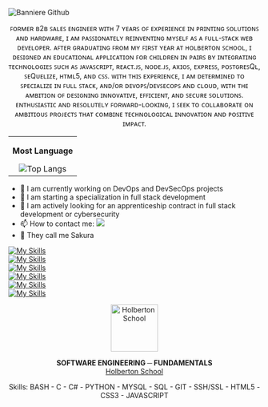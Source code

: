 ![Banniere Github](https://github.com/user-attachments/assets/abd48c2a-2204-4f1c-ae31-e1f6be459f69)

<p align="center">
ꜰᴏʀᴍᴇʀ ʙ2ʙ ꜱᴀʟᴇꜱ ᴇɴɢɪɴᴇᴇʀ ᴡɪᴛʜ 7 ʏᴇᴀʀꜱ ᴏꜰ ᴇxᴘᴇʀɪᴇɴᴄᴇ ɪɴ ᴘʀɪɴᴛɪɴɢ ꜱᴏʟᴜᴛɪᴏɴꜱ ᴀɴᴅ ʜᴀʀᴅᴡᴀʀᴇ, ɪ ᴀᴍ ᴘᴀꜱꜱɪᴏɴᴀᴛᴇʟʏ ʀᴇɪɴᴠᴇɴᴛɪɴɢ ᴍʏꜱᴇʟꜰ ᴀꜱ ᴀ ꜰᴜʟʟ-ꜱᴛᴀᴄᴋ ᴡᴇʙ ᴅᴇᴠᴇʟᴏᴘᴇʀ. ᴀꜰᴛᴇʀ ɢʀᴀᴅᴜᴀᴛɪɴɢ ꜰʀᴏᴍ ᴍʏ ꜰɪʀꜱᴛ ʏᴇᴀʀ ᴀᴛ ʜᴏʟʙᴇʀᴛᴏɴ ꜱᴄʜᴏᴏʟ, ɪ ᴅᴇꜱɪɢɴᴇᴅ ᴀɴ ᴇᴅᴜᴄᴀᴛɪᴏɴᴀʟ ᴀᴘᴘʟɪᴄᴀᴛɪᴏɴ ꜰᴏʀ ᴄʜɪʟᴅʀᴇɴ ɪɴ ᴘᴀɪʀꜱ ʙʏ ɪɴᴛᴇɢʀᴀᴛɪɴɢ ᴛᴇᴄʜɴᴏʟᴏɢɪᴇꜱ ꜱᴜᴄʜ ᴀꜱ ᴊᴀᴠᴀꜱᴄʀɪᴘᴛ, ʀᴇᴀᴄᴛ.ᴊꜱ, ɴᴏᴅᴇ.ᴊꜱ, ᴀxɪᴏꜱ, ᴇxᴘʀᴇꜱꜱ, ᴘᴏꜱᴛɢʀᴇꜱQʟ, ꜱᴇQᴜᴇʟɪᴢᴇ, ʜᴛᴍʟ5, ᴀɴᴅ ᴄꜱꜱ. ᴡɪᴛʜ ᴛʜɪꜱ ᴇxᴘᴇʀɪᴇɴᴄᴇ, ɪ ᴀᴍ ᴅᴇᴛᴇʀᴍɪɴᴇᴅ ᴛᴏ ꜱᴘᴇᴄɪᴀʟɪᴢᴇ ɪɴ ꜰᴜʟʟ ꜱᴛᴀᴄᴋ, ᴀɴᴅ/ᴏʀ ᴅᴇᴠᴏᴘꜱ/ᴅᴇᴠꜱᴇᴄᴏᴘꜱ ᴀɴᴅ ᴄʟᴏᴜᴅ, ᴡɪᴛʜ ᴛʜᴇ ᴀᴍʙɪᴛɪᴏɴ ᴏꜰ ᴅᴇꜱɪɢɴɪɴɢ ɪɴɴᴏᴠᴀᴛɪᴠᴇ, ᴇꜰꜰɪᴄɪᴇɴᴛ, ᴀɴᴅ ꜱᴇᴄᴜʀᴇ ꜱᴏʟᴜᴛɪᴏɴꜱ. ᴇɴᴛʜᴜꜱɪᴀꜱᴛɪᴄ ᴀɴᴅ ʀᴇꜱᴏʟᴜᴛᴇʟʏ ꜰᴏʀᴡᴀʀᴅ-ʟᴏᴏᴋɪɴɢ, ɪ ꜱᴇᴇᴋ ᴛᴏ ᴄᴏʟʟᴀʙᴏʀᴀᴛᴇ ᴏɴ ᴀᴍʙɪᴛɪᴏᴜꜱ ᴘʀᴏᴊᴇᴄᴛꜱ ᴛʜᴀᴛ ᴄᴏᴍʙɪɴᴇ ᴛᴇᴄʜɴᴏʟᴏɢɪᴄᴀʟ ɪɴɴᴏᴠᴀᴛɪᴏɴ ᴀɴᴅ ᴘᴏꜱɪᴛɪᴠᴇ ɪᴍᴘᴀᴄᴛ.
</p> 

<div align="center">
    <table>
        <tr>
            <td align="center">
                <p><b>Most Language</b></p>
                <img src="https://github-readme-stats.vercel.app/api/top-langs/?username=Stefani-web&layout=compact" alt="Top Langs" />
            </td>
        </tr>
    </table>
</div>

- 🔭 I am currently working on DevOps and DevSecOps projects
- 🌱 I am starting a specialization in full stack development
- 💬 I am actively looking for an apprenticeship contract in full stack development or cybersecurity
- 📫 How to contact me: <a href="https://www.linkedin.com/in/stefani-web/">
       <img src="https://img.shields.io/badge/linkedin-%230077B5.svg?&style=for-the-badge&logo=linkedin&logoColor=white"/> </a> 
- 🌸 They call me Sakura

[![My Skills](https://skillicons.dev/icons?i=linux,ubuntu,docker,git,github,discord&theme=light)](https://skillicons.dev)
<br clear="left"/>
[![My Skills](https://skillicons.dev/icons?i=vscode,ableton,&theme=light)](https://skillicons.dev)
<br clear="left"/>
[![My Skills](https://skillicons.dev/icons?i=emacs,vim,&theme=light)](https://skillicons.dev)
<br clear="left"/>
[![My Skills](https://skillicons.dev/icons?i=nodejs,&theme=light)](https://skillicons.dev)
<br clear="left"/>
[![My Skills](https://skillicons.dev/icons?i=figma&theme=light)](https://skillicons.dev) 
<br clear="left"/>
[![My Skills](https://skillicons.dev/icons?i=bash,powershell,html,css,js,&theme=light)](https://skillicons.dev)

<div align="center">
    <img height="94px" width="94px" alt="Holberton School" src="https://blog.holbertonschool.com/wp-content/uploads/2019/04/instagram_feed180.jpg" />
    <p>
        <b>SOFTWARE ENGINEERING ─ FUNDAMENTALS</b><br />
        <a href="https://www.holbertonschool.fr/">Holberton School</a>
    </p>
    <p>
        Skills: BASH - C - C# - PYTHON - MYSQL - SQL - GIT - SSH/SSL - HTML5 - CSS3 - JAVASCRIPT
    </p>
</div>
